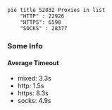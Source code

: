 
```mermaid
pie title 52032 Proxies in list
    "HTTP" : 22926
    "HTTPS": 6598
    "SOCKS" : 28377
```

### Some Info
#### Average Timeout

- mixed: 3.3s
- http: 1.5s
- https: 8.3s
- socks: 4.9s